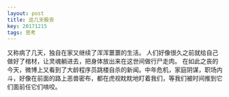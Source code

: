 ```yaml
---
layout: post
title: 这几天极丧
key: 20171215
tags: 思考
---
```

又称病了几天，独自在家又继续了浑浑噩噩的生活。
人们好像很久之前就给自己做好了棺材，让灵魂躺进去，把身体放出来在这世间做行尸走肉。
在如此之丧的今天，微博上又看到了大龄程序员跳楼自杀的新闻。中年危机，家庭阴谋，职场内斗，好像在前面的路上恶兽密布，都在虎视眈眈地盯着我们，等我们被时间推到它们面前任它们啃咬。
